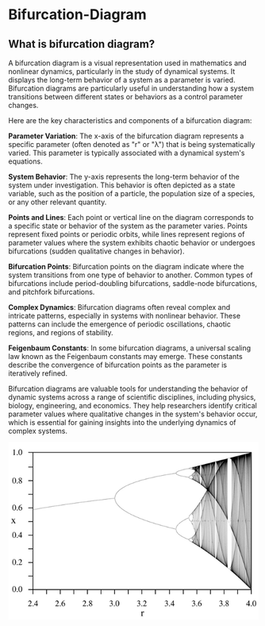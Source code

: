 # Bifurcation-Diagram
 ## What is bifurcation diagram?

A bifurcation diagram is a visual representation used in mathematics and nonlinear dynamics, particularly in the study of dynamical systems. It displays the long-term behavior of a system as a parameter is varied. Bifurcation diagrams are particularly useful in understanding how a system transitions between different states or behaviors as a control parameter changes.

Here are the key characteristics and components of a bifurcation diagram:

**Parameter Variation**: The x-axis of the bifurcation diagram represents a specific parameter (often denoted as "r" or "λ") that is being systematically varied. This parameter is typically associated with a dynamical system's equations.

**System Behavior**: The y-axis represents the long-term behavior of the system under investigation. This behavior is often depicted as a state variable, such as the position of a particle, the population size of a species, or any other relevant quantity.

**Points and Lines**: Each point or vertical line on the diagram corresponds to a specific state or behavior of the system as the parameter varies. Points represent fixed points or periodic orbits, while lines represent regions of parameter values where the system exhibits chaotic behavior or undergoes bifurcations (sudden qualitative changes in behavior).

**Bifurcation Points**: Bifurcation points on the diagram indicate where the system transitions from one type of behavior to another. Common types of bifurcations include period-doubling bifurcations, saddle-node bifurcations, and pitchfork bifurcations.

**Complex Dynamics**: Bifurcation diagrams often reveal complex and intricate patterns, especially in systems with nonlinear behavior. These patterns can include the emergence of periodic oscillations, chaotic regions, and regions of stability.

**Feigenbaum Constants**: In some bifurcation diagrams, a universal scaling law known as the Feigenbaum constants may emerge. These constants describe the convergence of bifurcation points as the parameter is iteratively refined.

Bifurcation diagrams are valuable tools for understanding the behavior of dynamic systems across a range of scientific disciplines, including physics, biology, engineering, and economics. They help researchers identify critical parameter values where qualitative changes in the system's behavior occur, which is essential for gaining insights into the underlying dynamics of complex systems.


![LogisticMap_BifurcationDiagram.png](LogisticMap_BifurcationDiagram.png)




